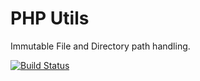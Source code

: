 PHP Utils
=========

Immutable File and Directory path handling.

[![Build Status](https://travis-ci.org/dontdrinkandroot/path.php.svg?branch=master)](https://travis-ci.org/dontdrinkandroot/path.php)
